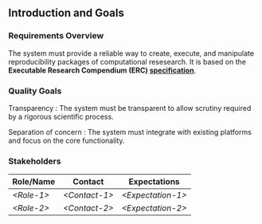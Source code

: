 ## Introduction and Goals

### Requirements Overview

The system must provide a reliable way to create, execute, and manipulate reproducibility packages of computational resesearch.
It is based on the **Executable Research Compendium (ERC) [specification](http://o2r.info/erc-spec)**.

### Quality Goals

Transparency
: The system must be transparent to allow scrutiny required by a rigorous scientific process.

Separation of concern
: The system must integrate with existing platforms and focus on the core functionality.

### Stakeholders

Role/Name | Contact | Expectations
--------- | ------- | ------------
*&lt;Role-1&gt;* | *&lt;Contact-1&gt;* | *&lt;Expectation-1&gt;*
*&lt;Role-2&gt;* | *&lt;Contact-2&gt;* | *&lt;Expectation-2&gt;*
